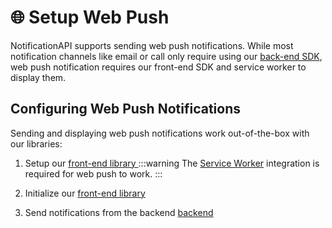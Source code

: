 # 🌐 Setup Web Push

NotificationAPI supports sending web push notifications. While most notification channels like email or call only require using our [back-end SDK](../quick-start/send-a-notification), web push notification requires our front-end SDK and service worker to display them.

## Configuring Web Push Notifications

Sending and displaying web push notifications work out-of-the-box with our libraries:

1. Setup our [front-end library ](../reference/js-client#setup)
   :::warning
   The [Service Worker](../reference/js-client.md#service-worker-setup) integration is required for web push to work.
   :::

2. Initialize our [front-end library](../reference/js-client#initialization)

3. Send notifications from the backend [backend](../reference/server#send)
